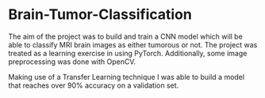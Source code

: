 # Brain-Tumor-Classification

The aim of the project was to build and train a CNN model which will be able to classify MRI brain images as either tumorous or not. The project was treated as a learning exercise in using PyTorch. Additionally, some image preprocessing was done with OpenCV.

Making use of a Transfer Learning technique I was able to build a model that reaches over 90% accuracy on a validation set.
